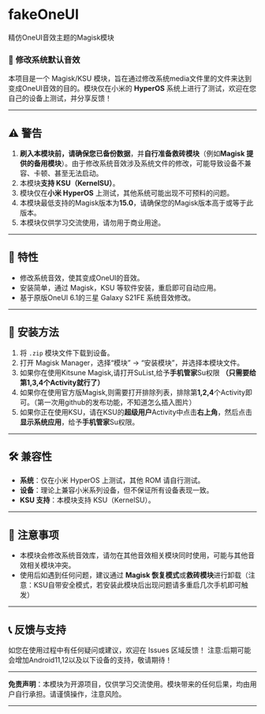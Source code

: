 # fakeOneUI
精仿OneUI音效主题的Magisk模块

### 📢 **修改系统默认音效**

本项目是一个 Magisk/KSU 模块，旨在通过修改系统media文件里的文件来达到变成OneUI音效的目的。模块仅在小米的 **HyperOS** 系统上进行了测试，欢迎在您自己的设备上测试，并分享反馈！

---

## ⚠️ **警告**

1. **刷入本模块前，请确保您已备份数据**，并**自行准备救砖模块**（例如**Magisk 提供的备用模块**）。由于修改系统音效涉及系统文件的修改，可能导致设备不兼容、卡顿、甚至无法启动。
2. 本模块**支持 KSU（KernelSU）**。
3. 模块仅在**小米 HyperOS** 上测试，其他系统可能出现不可预料的问题。
4. 本模块最低支持的Magisk版本为**15.0**，请确保您的Magisk版本高于或等于此版本。
5. 本模块仅供学习交流使用，请勿用于商业用途。

---

## 🚀 **特性**

- 修改系统音效，使其变成OneUI的音效。
- 安装简单，通过 Magisk，KSU 等软件安装，重启即可自动应用。
- 基于原版OneUI 6.1的三星 Galaxy S21FE 系统音效修改。

---

## 📲 **安装方法**

1. 将 `.zip` 模块文件下载到设备。
2. 打开 Magisk Manager，选择“模块” -> “安装模块”，并选择本模块文件。
3. 如果你在使用Kitsune Magisk,请打开SuList,给予**手机管家**Su权限 **（只需要给第1,3,4个Activity就行了）**
4. 如果你在使用官方版Magisk,则需要打开排除列表，排除第**1,2,4**个Activity即可。（第一次用github的发布功能，不知道怎么插入图片）
5. 如果你正在使用KSU，请在KSU的**超级用户**Activity中点击**右上角**，然后点击**显示系统应用**，给予**手机管家**Su权限。

---

## 🛠 **兼容性**

- **系统**：仅在小米 HyperOS 上测试，其他 ROM 请自行测试。
- **设备**：理论上兼容小米系列设备，但不保证所有设备表现一致。
- **KSU 支持**：本模块支持 KSU（KernelSU）。

---

## 📝 **注意事项**

- 本模块会修改系统音效库，请勿在其他音效相关模块同时使用，可能与其他音效相关模块冲突。
- 使用后如遇到任何问题，建议通过 **Magisk 恢复模式**或**救砖模块**进行卸载（注意：KSU自带安全模式，若安装此模块后出现问题请多重启几次手机即可触发）
  
---

## 📞 **反馈与支持**

如您在使用过程中有任何疑问或建议，欢迎在 Issues 区域反馈！
注意:后期可能会增加Android11,12以及以下设备的支持，敬请期待！

---

**免责声明**：本模块为开源项目，仅供学习交流使用。模块带来的任何后果，均由用户自行承担。请谨慎操作，注意风险。

---
